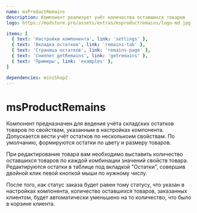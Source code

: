 ```yaml
---
name: msProductRemains
description: Компонент реализует учёт количества оставшихся товаров
logo: https://modstore.pro/assets/extras/msproductremains/logo-md.jpg

items: [
  { text: 'Настройки компонента', link: 'settings' },
  { text: 'Вкладка остатков', link: 'remains-tab' },
  { text: 'Страница остатков', link: 'remains-page' },
  { text: 'Сниппет getRemains', link: 'getremains' },
  { text: 'Примеры', link: 'examples' },
]

dependencies: miniShop2
---
```


# msProductRemains

Компонент предназначен для ведения учёта складских остатков товаров по свойствам, указанным в настройках компонента. Допускается вести учёт остатков по несколькоим свойствам. По умолчанию, формируются остатки по цвету и размеру товаров.

При редактирование товара вам необходимо выставить количество оставшихся товаров по каждой комбинации значений свойств товара. Редактируются остатки в таблице под вкладкой "Остатки", совершив двойной клик левой кнопкой мыши по нужному числу.

После того, как статус заказа будет равен тому статусу, что указан в настройках компонента, количество оставшихся товаров, заказанных клиентом, будет автоматически уменьшено на то количество, что было в корзине клиента.
